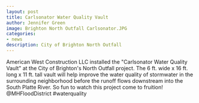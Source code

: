 ```yaml
---
layout: post
title: Carlsonator Water Quality Vault
author: Jennifer Green
image: Brighton North Outfall Carlsonator.JPG
categories:
- news
description: City of Brighton North Outfall
---
```


American West Construction LLC installed the "Carlsonator Water Quality Vault" at the City of Brighton's North Outfall project. The 6 ft. wide x 16 ft. long x 11 ft. tall vault will help improve the water quality of stormwater in the surrounding neighborhood before the runoff flows downstream into the South Platte River. So fun to watch this project come to fruition! @MHFloodDistrict #waterquality
